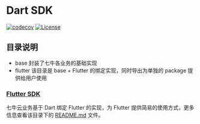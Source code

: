 # Dart SDK

[![codecov](https://codecov.io/gh/qiniu/dart-sdk/branch/master/graph/badge.svg?token=5VOX6NJTKF)](https://codecov.io/gh/qiniu/dart-sdk)
[![License](https://img.shields.io/badge/License-Apache%202.0-blue.svg)](https://opensource.org/licenses/Apache-2.0)

## 目录说明

- base 封装了七牛各业务的基础实现
- flutter 该目录是 base + Flutter 的绑定实现，同时导出为单独的 package 提供给用户使用

### [Flutter SDK](https://github.com/qiniu/dart-sdk/tree/master/flutter)

七牛云业务基于 Dart 绑定 Flutter 的实现，为 Flutter 提供简易的使用方式，更多信息查看该目录下的 [README.md](https://github.com/qiniu/dart-sdk/tree/master/flutter/README.md) 文件。
